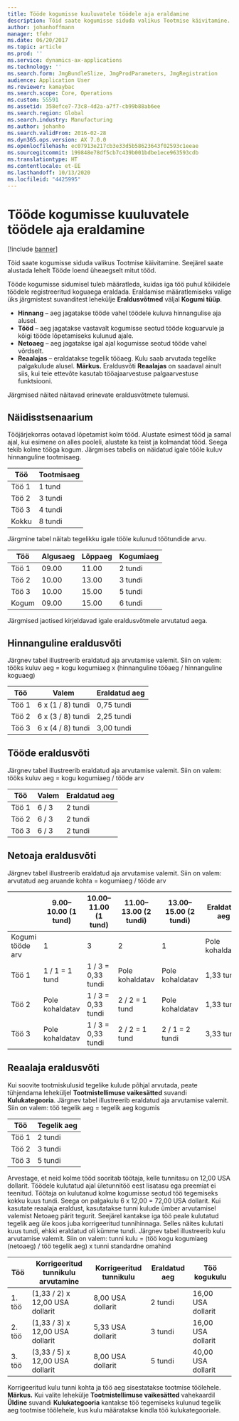 ```yaml
---
title: Tööde kogumisse kuuluvatele töödele aja eraldamine
description: Töid saate kogumisse siduda valikus Tootmise käivitamine. Seejärel saate alustada lehelt Tööde loend üheaegselt mitut tööd.
author: johanhoffmann
manager: tfehr
ms.date: 06/20/2017
ms.topic: article
ms.prod: ''
ms.service: dynamics-ax-applications
ms.technology: ''
ms.search.form: JmgBundleSlize, JmgProdParameters, JmgRegistration
audience: Application User
ms.reviewer: kamaybac
ms.search.scope: Core, Operations
ms.custom: 55591
ms.assetid: 358efce7-73c8-4d2a-a7f7-cb99b88ab6ee
ms.search.region: Global
ms.search.industry: Manufacturing
ms.author: johanho
ms.search.validFrom: 2016-02-28
ms.dyn365.ops.version: AX 7.0.0
ms.openlocfilehash: ec07913e217cb3e33d5b58623643f02593c1eeae
ms.sourcegitcommit: 199848e78df5cb7c439b001bdbe1ece963593cdb
ms.translationtype: HT
ms.contentlocale: et-EE
ms.lasthandoff: 10/13/2020
ms.locfileid: "4425995"
---
```

# <a name="allocate-time-to-jobs-in-a-job-bundle"></a>Tööde kogumisse kuuluvatele töödele aja eraldamine

[!include [banner](../includes/banner.md)]

Töid saate kogumisse siduda valikus Tootmise käivitamine. Seejärel saate alustada lehelt Tööde loend üheaegselt mitut tööd.

Tööde kogumisse sidumisel tuleb määratleda, kuidas iga töö puhul kõikidele töödele registreeritud koguaega eraldada. Eraldamise määratlemiseks valige üks järgmistest suvanditest lehekülje **Eraldusvõtmed** väljal **Kogumi tüüp**.

-   **Hinnang** – aeg jagatakse tööde vahel töödele kuluva hinnangulise aja alusel.
-   **Tööd** – aeg jagatakse vastavalt kogumisse seotud tööde koguarvule ja kõigi tööde lõpetamiseks kulunud ajale.
-   **Netoaeg** – aeg jagatakse igal ajal kogumisse seotud tööde vahel võrdselt.
-   **Reaalajas** – eraldatakse tegelik tööaeg. Kulu saab arvutada tegelike palgakulude alusel. **Märkus.** Eraldusvõti **Reaalajas** on saadaval ainult siis, kui teie ettevõte kasutab tööajaarvestuse palgaarvestuse funktsiooni.

Järgmised näited näitavad erinevate eraldusvõtmete tulemusi.

## <a name="example-scenario"></a>Näidisstsenaarium
Tööjärjekorras ootavad lõpetamist kolm tööd. Alustate esimest tööd ja samal ajal, kui esimene on alles pooleli, alustate ka teist ja kolmandat tööd. Seega tekib kolme tööga kogum. Järgmises tabelis on näidatud igale tööle kuluv hinnanguline tootmisaeg.

| Töö   | Tootmisaeg |
|-------|-----------------|
| Töö 1 | 1 tund          |
| Töö 2 | 3 tundi         |
| Töö 3 | 4 tundi         |
| Kokku | 8 tundi         |

Järgmine tabel näitab tegelikku igale tööle kulunud töötundide arvu.

| Töö    | Algusaeg | Lõppaeg | Kogumiaeg |
|--------|------------|----------|-------------|
| Töö 1  | 09.00      | 11.00    | 2 tundi     |
| Töö 2  | 10.00      | 13.00    | 3 tundi     |
| Töö 3  | 10.00      | 15.00    | 5 tundi     |
| Kogum | 09.00      | 15.00    | 6 tundi     |

Järgmised jaotised kirjeldavad igale eraldusvõtmele arvutatud aega.

## <a name="estimation-allocation-key"></a>Hinnanguline eraldusvõti
Järgnev tabel illustreerib eraldatud aja arvutamise valemit. Siin on valem: tööks kuluv aeg = kogu kogumiaeg x (hinnanguline tööaeg / hinnanguline koguaeg)

| Töö   | Valem           | Eraldatud aeg |
|-------|-------------------|----------------|
| Töö 1 | 6 x (1 / 8) tundi | 0,75 tundi      |
| Töö 2 | 6 x (3 / 8) tundi | 2,25 tundi     |
| Töö 3 | 6 x (4 / 8) tundi | 3,00 tundi     |

## <a name="jobs-allocation-key"></a>Tööde eraldusvõti
Järgnev tabel illustreerib eraldatud aja arvutamise valemit. Siin on valem: tööks kuluv aeg = kogu kogumiaeg / tööde arv

| Töö   | Valem | Eraldatud aeg |
|-------|---------|----------------|
| Töö 1 | 6 / 3   | 2 tundi        |
| Töö 2 | 6 / 3   | 2 tundi        |
| Töö 3 | 6 / 3   | 2 tundi        |

## <a name="net-time-allocation-key"></a>Netoaja eraldusvõti
Järgnev tabel illustreerib eraldatud aja arvutamise valemit. Siin on valem: arvutatud aeg aruande kohta = kogumiaeg / tööde arv

|                              | 9.00–10.00 (1 tund) | 10.00–11.00 (1 tund) | 11.00–13.00 (2 tundi) | 13.00–15.00 (2 tundi) | Eraldatud aeg |
|------------------------------|----------------------|----------------------|-----------------------|-----------------------|----------------|
| Kogumi tööde arv | 1                    | 3                    | 2                     | 1                     | Pole kohaldatav |
| Töö 1                        | 1 / 1 = 1 tund       | 1 / 3 = 0,33 tundi    | Pole kohaldatav        | Pole kohaldatav        | 1,33 tundi     |
| Töö 2                        | Pole kohaldatav       | 1 / 3 = 0,33 tundi    | 2 / 2 = 1 tund        | Pole kohaldatav        | 1,33 tundi     |
| Töö 3                        | Pole kohaldatav       | 1 / 3 = 0,33 tundi    | 2 / 2 = 1 tund        | 2 / 1 = 2 tundi       | 3,33 tundi     |

## <a name="real-time-allocation-key"></a>Reaalaja eraldusvõti
Kui soovite tootmiskulusid tegelike kulude põhjal arvutada, peate tühjendama leheküljel **Tootmistellimuse vaikesätted** suvandi **Kulukategooria**. Järgnev tabel illustreerib eraldatud aja arvutamise valemit. Siin on valem: töö tegelik aeg = tegelik aeg kogumis

| Töö   | Tegelik aeg |
|-------|-------------|
| Töö 1 | 2 tundi     |
| Töö 2 | 3 tundi     |
| Töö 3 | 5 tundi     |

Arvestage, et neid kolme tööd sooritab töötaja, kelle tunnitasu on 12,00 USA dollarit. Töödele kulutatud ajal ületunnitöö eest lisatasu ega preemiat ei teenitud. Töötaja on kulutanud kolme kogumisse seotud töö tegemiseks kokku kuus tundi. Seega on palgakulu 6 x 12,00 = 72,00 USA dollarit. Kui kasutate reaalaja eraldust, kasutatakse tunni kulude ümber arvutamisel valemist Netoaeg pärit tegurit. Seejärel kantakse iga töö peale kulutatud tegelik aeg üle koos juba korrigeeritud tunnihinnaga. Selles näites kulutati kuus tundi, ehkki eraldatud oli kümme tundi. Järgnev tabel illustreerib kulu arvutamise valemit. Siin on valem: tunni kulu = (töö kogu kogumiaeg (netoaeg) / töö tegelik aeg) x tunni standardne omahind

| Töö   | Korrigeeritud tunnikulu arvutamine | Korrigeeritud tunnikulu | Eraldatud aeg | Töö kogukulu |
|-------|----------------------------------------|-------------------------|----------------|-------------------|
| 1. töö | (1,33 / 2) x 12,00 USA dollarit                 | 8,00 USA dollarit                | 2 tundi        | 16,00 USA dollarit         |
| 2. töö | (1,33 / 3) x 12,00 USA dollarit                 | 5,33 USA dollarit                | 3 tundi        | 16,00 USA dollarit         |
| 3. töö | (3,33 / 5) x 12,00 USA dollarit                 | 8,00 USA dollarit                | 5 tundi        | 40,00 USA dollarit         |

Korrigeeritud kulu tunni kohta ja töö aeg sisestatakse tootmise töölehele. **Märkus.** Kui valite lehekülje **Tootmistellimuse vaikesätted** vahekaardil **Üldine** suvandi **Kulukategooria** kantakse töö tegemiseks kulunud tegelik aeg tootmise töölehele, kus kulu määratakse kindla töö kulukategooriale.



